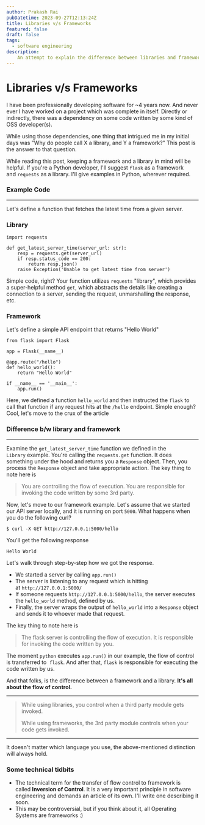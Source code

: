 ```yaml
---
author: Prakash Rai
pubDatetime: 2023-09-27T12:13:24Z
title: Libraries v/s Frameworks
featured: false
draft: false
tags:
  - software engineering
description:
    An attempt to explain the difference between libraries and frameworks
---
```

# Libraries v/s Frameworks

I have been professionally developing software for ~4 years now. And never ever I have worked on a project which was complete in itself. Directly or indirectly, there was a dependency on some code written by some kind of OSS developer(s).

While using those dependencies, one thing that intrigued me in my initial days was "Why do people call X a library, and Y a framework?" This post is the answer to that question.

While reading this post, keeping a framework and a library in mind will be helpful. If you're a Python developer, I'll suggest `flask` as a framework and `requests` as a library. I'll give examples in Python, wherever required.

### Example Code

---

Let's define a function that fetches the latest time from a given server.

### Library

```
import requests

def get_latest_server_time(server_url: str):
    resp = requests.get(server_url)
    if resp.status_code == 200:
        return resp.json()
    raise Exception('Unable to get latest time from server')

```

Simple code, right? Your function utilizes `requests` "library", which provides a super-helpful method `get`, which abstracts the details like creating a connection to a server, sending the request, unmarshalling the response, etc.

### Framework

Let's define a simple API endpoint that returns "Hello World"

```
from flask import Flask

app = Flask(__name__)

@app.route("/hello")
def hello_world():
    return "Hello World"

if __name__ == '__main__':
    app.run()

```

Here, we defined a function `hello_world` and then instructed the `flask` to call that function if any request hits at the `/hello` endpoint. Simple enough? Cool, let's move to the crux of the article

### Difference b/w library and framework

---

Examine the `get_latest_server_time` function we defined in the `Library` example. You're calling the `requests.get` function. It does something under the hood and returns you a `Response` object. Then, you process the `Response` object and take appropriate action. The key thing to note here is

> You are controlling the flow of execution. You are responsible for invoking the code written by some 3rd party.
> 

Now, let's move to our framework example. Let's assume that we started our API server locally, and it is running on port `5000`. What happens when you do the following curl?

```
$ curl -X GET http://127.0.0.1:5000/hello

```

You'll get the following response

```
Hello World

```

Let's walk through step-by-step how we got the response.

- We started a server by calling `app.run()`
- The server is listening to any request which is hitting at `http://127.0.0.1:5000/`
- If someone requests `http://127.0.0.1:5000/hello`, the server executes the `hello_world` method, defined by us.
- Finally, the server wraps the output of `hello_world` into a `Response` object and sends it to whoever made that request.

The key thing to note here is

> The flask server is controlling the flow of execution. It is responsible for invoking the code written by you.
> 

The moment `python` executes `app.run()` in our example, the flow of control is transferred to  `flask`. And after that, `flask` is responsible for executing the code written by us.

And that folks, is the difference between a framework and a library. **It's all about the flow of control.**

---

> While using libraries, you control when a third party module gets invoked.
> 
> While using frameworks, the 3rd party module controls when your code gets invoked. 

---

It doesn't matter which language you use, the above-mentioned distinction will always hold.

### Some technical tidbits

- The technical term for the transfer of flow control to framework is called **Inversion of Control**. It is a very important principle in software engineering and demands an article of its own. I'll write one describing it soon.
- This may be controversial, but if you think about it, all Operating Systems are frameworks :)